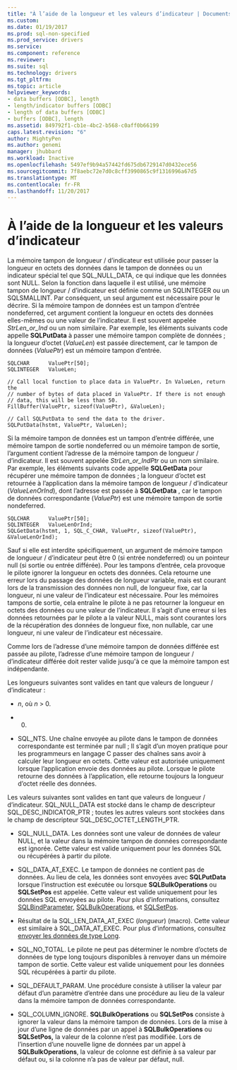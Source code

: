 ```yaml
---
title: "À l’aide de la longueur et les valeurs d’indicateur | Documents Microsoft"
ms.custom: 
ms.date: 01/19/2017
ms.prod: sql-non-specified
ms.prod_service: drivers
ms.service: 
ms.component: reference
ms.reviewer: 
ms.suite: sql
ms.technology: drivers
ms.tgt_pltfrm: 
ms.topic: article
helpviewer_keywords:
- data buffers [ODBC], length
- length/indicator buffers [ODBC]
- length of data buffers [ODBC]
- buffers [ODBC], length
ms.assetid: 849792f1-cb1e-4bc2-b568-c0aff0b66199
caps.latest.revision: "6"
author: MightyPen
ms.author: genemi
manager: jhubbard
ms.workload: Inactive
ms.openlocfilehash: 5497ef9b94a57442fd675db6729147d0432ece56
ms.sourcegitcommit: 7f8aebc72e7d0c8cff3990865c9f1316996a67d5
ms.translationtype: MT
ms.contentlocale: fr-FR
ms.lasthandoff: 11/20/2017
---
```

# <a name="using-length-and-indicator-values"></a>À l’aide de la longueur et les valeurs d’indicateur
La mémoire tampon de longueur / d’indicateur est utilisée pour passer la longueur en octets des données dans le tampon de données ou un indicateur spécial tel que SQL_NULL_DATA, ce qui indique que les données sont NULL. Selon la fonction dans laquelle il est utilisé, une mémoire tampon de longueur / d’indicateur est définie comme un SQLINTEGER ou un SQLSMALLINT. Par conséquent, un seul argument est nécessaire pour le décrire. Si la mémoire tampon de données est un tampon d’entrée nondeferred, cet argument contient la longueur en octets des données elles-mêmes ou une valeur de l’indicateur. Il est souvent appelée *StrLen_or_Ind* ou un nom similaire. Par exemple, les éléments suivants code appelle **SQLPutData** à passer une mémoire tampon complète de données ; la longueur d’octet (*ValueLen*) est passée directement, car le tampon de données (*ValuePtr*) est un mémoire tampon d’entrée.  
  
```  
SQLCHAR      ValuePtr[50];  
SQLINTEGER   ValueLen;  
  
// Call local function to place data in ValuePtr. In ValueLen, return the  
// number of bytes of data placed in ValuePtr. If there is not enough  
// data, this will be less than 50.  
FillBuffer(ValuePtr, sizeof(ValuePtr), &ValueLen);  
  
// Call SQLPutData to send the data to the driver.  
SQLPutData(hstmt, ValuePtr, ValueLen);  
```  
  
 Si la mémoire tampon de données est un tampon d’entrée différée, une mémoire tampon de sortie nondeferred ou un mémoire tampon de sortie, l’argument contient l’adresse de la mémoire tampon de longueur / d’indicateur. Il est souvent appelée *StrLen_or_IndPtr* ou un nom similaire. Par exemple, les éléments suivants code appelle **SQLGetData** pour récupérer une mémoire tampon de données ; la longueur d’octet est retournée à l’application dans la mémoire tampon de longueur / d’indicateur (*ValueLenOrInd*), dont l’adresse est passée à **SQLGetData** , car le tampon de données correspondante (*ValuePtr*) est une mémoire tampon de sortie nondeferred.  
  
```  
SQLCHAR      ValuePtr[50];  
SQLINTEGER   ValueLenOrInd;  
SQLGetData(hstmt, 1, SQL_C_CHAR, ValuePtr, sizeof(ValuePtr), &ValueLenOrInd);  
```  
  
 Sauf si elle est interdite spécifiquement, un argument de mémoire tampon de longueur / d’indicateur peut être 0 (si entrée nondeferred) ou un pointeur null (si sortie ou entrée différée). Pour les tampons d’entrée, cela provoque le pilote ignorer la longueur en octets des données. Cela retourne une erreur lors du passage des données de longueur variable, mais est courant lors de la transmission des données non null, de longueur fixe, car la longueur, ni une valeur de l’indicateur est nécessaire. Pour les mémoires tampons de sortie, cela entraîne le pilote à ne pas retourner la longueur en octets des données ou une valeur de l’indicateur. Il s’agit d’une erreur si les données retournées par le pilote a la valeur NULL, mais sont courantes lors de la récupération des données de longueur fixe, non nullable, car une longueur, ni une valeur de l’indicateur est nécessaire.  
  
 Comme lors de l’adresse d’une mémoire tampon de données différée est passée au pilote, l’adresse d’une mémoire tampon de longueur / d’indicateur différée doit rester valide jusqu'à ce que la mémoire tampon est indépendante.  
  
 Les longueurs suivantes sont valides en tant que valeurs de longueur / d’indicateur :  
  
-   *n*, où  *n*  > 0.  
  
-   0.  
  
-   SQL_NTS. Une chaîne envoyée au pilote dans le tampon de données correspondante est terminée par null ; Il s’agit d’un moyen pratique pour les programmeurs en langage C passer des chaînes sans avoir à calculer leur longueur en octets. Cette valeur est autorisée uniquement lorsque l’application envoie des données au pilote. Lorsque le pilote retourne des données à l’application, elle retourne toujours la longueur d’octet réelle des données.  
  
 Les valeurs suivantes sont valides en tant que valeurs de longueur / d’indicateur. SQL_NULL_DATA est stocké dans le champ de descripteur SQL_DESC_INDICATOR_PTR ; toutes les autres valeurs sont stockées dans le champ de descripteur SQL_DESC_OCTET_LENGTH_PTR.  
  
-   SQL_NULL_DATA. Les données sont une valeur de données de valeur NULL, et la valeur dans la mémoire tampon de données correspondante est ignorée. Cette valeur est valide uniquement pour les données SQL ou récupérées à partir du pilote.  
  
-   SQL_DATA_AT_EXEC. Le tampon de données ne contient pas de données. Au lieu de cela, les données sont envoyées avec **SQLPutData** lorsque l’instruction est exécutée ou lorsque **SQLBulkOperations** ou **SQLSetPos** est appelée. Cette valeur est valide uniquement pour les données SQL envoyées au pilote. Pour plus d’informations, consultez [SQLBindParameter](../../../odbc/reference/syntax/sqlbindparameter-function.md), [SQLBulkOperations](../../../odbc/reference/syntax/sqlbulkoperations-function.md), et [SQLSetPos](../../../odbc/reference/syntax/sqlsetpos-function.md).  
  
-   Résultat de la SQL_LEN_DATA_AT_EXEC (*longueur*) (macro). Cette valeur est similaire à SQL_DATA_AT_EXEC. Pour plus d’informations, consultez [envoyer les données de type Long](../../../odbc/reference/develop-app/sending-long-data.md).  
  
-   SQL_NO_TOTAL. Le pilote ne peut pas déterminer le nombre d’octets de données de type long toujours disponibles à renvoyer dans un mémoire tampon de sortie. Cette valeur est valide uniquement pour les données SQL récupérées à partir du pilote.  
  
-   SQL_DEFAULT_PARAM. Une procédure consiste à utiliser la valeur par défaut d’un paramètre d’entrée dans une procédure au lieu de la valeur dans la mémoire tampon de données correspondante.  
  
-   SQL_COLUMN_IGNORE. **SQLBulkOperations** ou **SQLSetPos** consiste à ignorer la valeur dans la mémoire tampon de données. Lors de la mise à jour d’une ligne de données par un appel à **SQLBulkOperations** ou **SQLSetPos,** la valeur de la colonne n’est pas modifiée. Lors de l’insertion d’une nouvelle ligne de données par un appel à **SQLBulkOperations**, la valeur de colonne est définie à sa valeur par défaut ou, si la colonne n’a pas de valeur par défaut, null.

